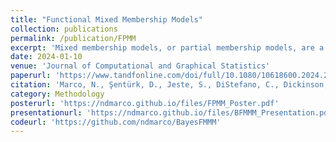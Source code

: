 ```yaml
---
title: "Functional Mixed Membership Models"
collection: publications
permalink: /publication/FPMM
excerpt: 'Mixed membership models, or partial membership models, are a flexible unsupervised learning method that allows each observation to belong to multiple clusters. In this paper, we propose a Bayesian mixed membership model for functional data. By using the multivariate Karhunen-Loève theorem, we are able to derive a scalable representation of Gaussian processes that maintains data-driven learning of the covariance structure. Within this framework, we establish conditional posterior consistency given a known feature allocation matrix. Compared to previous work on mixed membership models, our proposal allows for increased modeling flexibility, with the benefit of a directly interpretable mean and covariance structure. Our work is motivated by studies in functional brain imaging through electroencephalography (EEG) of children with autism spectrum disorder (ASD). In this context, our work formalizes the clinical notion of “spectrum” in terms of feature membership proportions. Supplementary materials, including proofs, are available online. The R package BayesFMMM is available to fit functional mixed membership models.'
date: 2024-01-10
venue: 'Journal of Computational and Graphical Statistics'
paperurl: 'https://www.tandfonline.com/doi/full/10.1080/10618600.2024.2304633'
citation: 'Marco, N., Şentürk, D., Jeste, S., DiStefano, C., Dickinson, A. and Telesca, D., 2024. Functional Mixed Membership Models. Journal of Computational and Graphical Statistics, (just-accepted), pp.1-18.'
category: Methodology
posterurl: 'https://ndmarco.github.io/files/FPMM_Poster.pdf'
presentationurl: 'https://ndmarco.github.io/files/BFMMM_Presentation.pdf'
codeurl: 'https://github.com/ndmarco/BayesFMMM'
---
```


